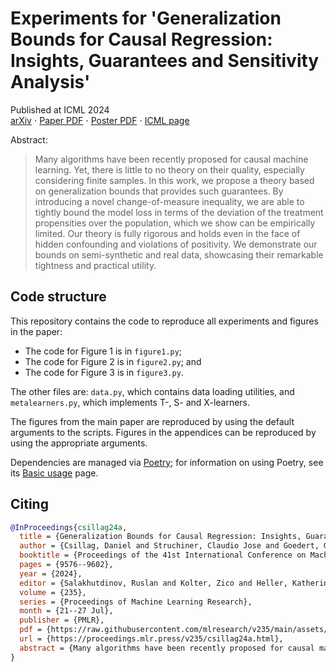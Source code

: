 # Experiments for 'Generalization Bounds for Causal Regression: Insights, Guarantees and Sensitivity Analysis'

Published at ICML 2024  
[arXiv](https://arxiv.org/abs/2405.09516) ⋅ [Paper PDF](http://dccsillag.xyz/projects/causal-generalization-bounds/icml2024/paper.pdf) ⋅ [Poster PDF](http://dccsillag.xyz/projects/causal-generalization-bounds/icml2024/poster.pdf) ⋅ [ICML page](https://icml.cc/virtual/2024/poster/33968)

Abstract:
> Many algorithms have been recently proposed for causal machine learning.
> Yet, there is little to no theory on their quality, especially considering finite samples.
> In this work, we propose a theory based on generalization bounds that provides such guarantees.
> By introducing a novel change-of-measure inequality, we are able to tightly bound the model loss in terms of the deviation of the treatment propensities over the population, which we show can be empirically limited.
> Our theory is fully rigorous and holds even in the face of hidden confounding and violations of positivity.
> We demonstrate our bounds on semi-synthetic and real data, showcasing their remarkable tightness and practical utility.

## Code structure

This repository contains the code to reproduce all experiments and figures in the paper:

- The code for Figure 1 is in `figure1.py`;
- The code for Figure 2 is in `figure2.py`; and
- The code for Figure 3 is in `figure3.py`.

The other files are: `data.py`, which contains data loading utilities, and `metalearners.py`, which implements T-, S- and X-learners.

The figures from the main paper are reproduced by using the default arguments to the scripts. Figures in the appendices can be reproduced by using the appropriate arguments.

Dependencies are managed via [Poetry](https://python-poetry.org/); for information on using Poetry, see its [Basic usage](https://python-poetry.org/docs/basic-usage/) page.

## Citing

```bibtex
@InProceedings{csillag24a,
  title = {Generalization Bounds for Causal Regression: Insights, Guarantees and Sensitivity Analysis},
  author = {Csillag, Daniel and Struchiner, Claudio Jose and Goedert, Guilherme Tegoni},
  booktitle = {Proceedings of the 41st International Conference on Machine Learning},
  pages = {9576--9602},
  year = {2024},
  editor = {Salakhutdinov, Ruslan and Kolter, Zico and Heller, Katherine and Weller, Adrian and Oliver, Nuria and Scarlett, Jonathan and Berkenkamp, Felix},
  volume = {235},
  series = {Proceedings of Machine Learning Research},
  month = {21--27 Jul},
  publisher = {PMLR},
  pdf = {https://raw.githubusercontent.com/mlresearch/v235/main/assets/csillag24a/csillag24a.pdf},
  url = {https://proceedings.mlr.press/v235/csillag24a.html},
  abstract = {Many algorithms have been recently proposed for causal machine learning. Yet, there is little to no theory on their quality, especially considering finite samples. In this work, we propose a theory based on generalization bounds that provides such guarantees. By introducing a novel change-of-measure inequality, we are able to tightly bound the model loss in terms of the deviation of the treatment propensities over the population, which we show can be empirically limited. Our theory is fully rigorous and holds even in the face of hidden confounding and violations of positivity. We demonstrate our bounds on semi-synthetic and real data, showcasing their remarkable tightness and practical utility.}
}
```
